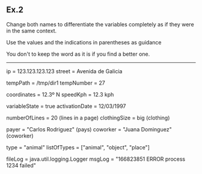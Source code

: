 ## Ex.2

Change both names to differentiate the variables completely as if they were in the same context.

Use the values and the indications in parentheses as guidance

You don't to keep the word as it is if you find a better one.

----
 
ip = 123.123.123.123
street = Avenida de Galicia

tempPath = /tmp/dir1
tempNumber = 27

coordinates = 12.3º N
speedKph = 12.3 kph

variableState = true
activationDate = 12/03/1997

numberOfLines = 20 (lines in a page)
clothingSize = big (clothing)

payer = "Carlos Rodriguez" (pays)
coworker = "Juana Dominguez" (coworker)

type = "animal"
listOfTypes = ["animal", "object", "place"]

fileLog = java.util.logging.Logger
msgLog = "166823851 ERROR process 1234 failed"